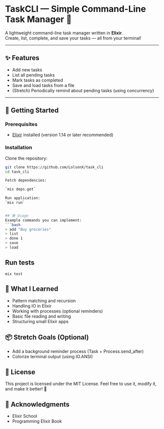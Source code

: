 
# TaskCLI — Simple Command-Line Task Manager 📝

A lightweight command-line task manager written in **Elixir**.  
Create, list, complete, and save your tasks — all from your terminal!

---

## ✨ Features

- Add new tasks
- List all pending tasks
- Mark tasks as completed
- Save and load tasks from a file
- (Stretch) Periodically remind about pending tasks (using concurrency)

---

## 🚀 Getting Started

### Prerequisites

- [Elixir](https://elixir-lang.org/install.html) installed (version 1.14 or later recommended)

### Installation

Clone the repository:

```bash
git clone https://github.com/LolsonX/task_cli
cd task_cli

Fetch dependencies:

`mix deps.get`

Run application:
`mix run`


## 🛠️ Usage
Example commands you can implement:
```bash
> add "Buy groceries"
> list
> done 1
> save
> load
```


## Run tests
`mix test`

## 🧠 What I Learned
- Pattern matching and recursion
- Handling IO in Elixir
- Working with processes (optional reminders)
- Basic file reading and writing
- Structuring small Elixir apps

## 📦 Stretch Goals (Optional)

- Add a background reminder process (Task + Process.send_after)
- Colorize terminal output (using IO.ANSI)

## 📄 License

This project is licensed under the MIT License.
Feel free to use it, modify it, and make it better! 🚀
## 🙌 Acknowledgments

- Elixir School
- Programming Elixir Book
